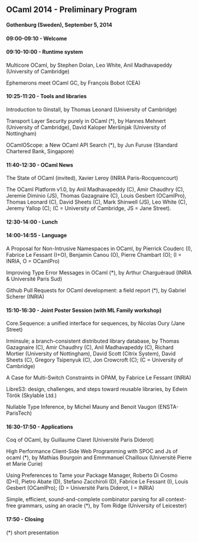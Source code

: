 <!-- ((! set title Program !)) -->

OCaml 2014 - Preliminary Program
--------------------
#### Gothenburg (Sweden), September 5, 2014
####
#### 09:00-09:10 - Welcome

#### 09:10-10:00 - Runtime system
Multicore OCaml, by Stephen Dolan, Leo White, Anil Madhavapeddy
(University of Cambridge)

Ephemerons meet OCaml GC, by François Bobot (CEA)

<!-- #### 10:00-10:25 - Coffee break -->

#### 10:25-11:20 - Tools and libraries
Introduction to 0install, by Thomas Leonard (University of Cambridge)

Transport Layer Security purely in OCaml (*),
by Hannes Mehnert (University of Cambridge),
David Kaloper Meršinjak (University of Nottingham)

OCamlOScope: a New OCaml API Search (*), by Jun Furuse (Standard
Chartered Bank, Singapore)

<!-- #### 11:20-11:40 - Break -->

#### 11:40-12:30 - OCaml News

The State of OCaml (invited), Xavier Leroy
(INRIA Paris-Rocquencourt)

The OCaml Platform v1.0, by Anil Madhavapeddy (C), Amir Chaudhry (C),
Jeremie Diminio (JS), Thomas Gazagnaire (C), Louis Gesbert (OCamlPro),
Thomas Leonard (C),  David Sheets (C), Mark Shinwell (JS), Leo White
(C), Jeremy Yallop (C); (C = University of Cambridge, JS = Jane Street).

#### 12:30-14:00 - Lunch

#### 14:00-14:55 - Language

A Proposal for Non-Intrusive Namespaces in OCaml, 
by Pierrick Couderc (I), Fabrice Le Fessant (I+O), Benjamin Canou
(O), Pierre Chambart (O); (I = INRIA, O = OCamlPro)

Improving Type Error Messages in OCaml (*), by Arthur Charguéraud (INRIA &
Université Paris Sud)

Github Pull Requests for OCaml development: a field report (*),
by Gabriel Scherer (INRIA)

<!-- #### 14:55-15:10 - Break -->

#### 15:10-16:30 - Joint Poster Session (with ML Family workshop)

Core.Sequence: a unified interface for sequences,
by Nicolas Oury (Jane Street)

Irminsule; a branch-consistent distributed library database,
by Thomas Gazagnaire (C), Amir Chaudhry (C), Anil Madhavapeddy (C), Richard
Mortier (University of Nottingham), David Scott (Citrix System), David
Sheets (C), Gregory Tsipenyuk (C), Jon Crowcroft (C); (C = University
of Cambridge)

A Case for Multi-Switch Constraints in OPAM,
by Fabrice Le Fessant (INRIA)

LibreS3: design, challenges, and steps toward reusable libraries,
by Edwin Török (Skylable Ltd.)

Nullable Type Inference,
by Michel Mauny and Benoit Vaugon (ENSTA-ParisTech)

#### 16:30-17:50 - Applications

Coq of OCaml,
by Guillaume Claret (Université Paris Diderot)

High Performance Client-Side Web Programming with SPOC and Js of
ocaml (*),
by Mathias Bourgoin and Emmmanuel Chailloux (Université Pierre et
Marie Curie)

Using Preferences to Tame your Package Manager,
Roberto Di Cosmo (D+I), Pietro Abate (D), Stefano Zacchiroli (D),
Fabrice Le Fessant (I), Louis Gesbert (OCamlPro); (D = Université Paris
Diderot, I = INRIA)

Simple, efficient, sound-and-complete combinator parsing for all
context-free grammars, using an oracle (*),
by Tom Ridge (University of Leicester)

#### 17:50 - Closing

(*) short presentation
